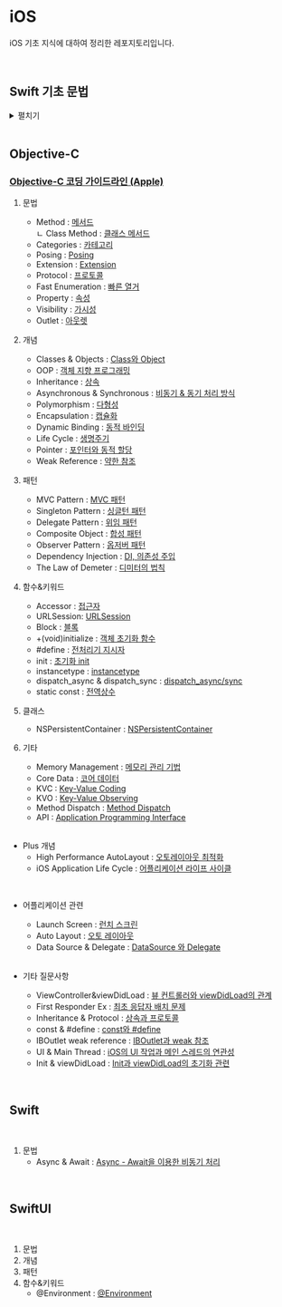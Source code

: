 # iOS

iOS 기초 지식에 대하여 정리한 레포지토리입니다.

<br>

## Swift 기초 문법

<details>
<summary>펼치기</summary>

<br>

1. 타입
    - Boolean : [bool 타입](https://github.com/LURKS02/iOS-Practice/blob/main/Swift/MyPlayground.playground/Pages/bool.xcplaygroundpage/README.md)
    - Enum : [enum 타입](https://github.com/LURKS02/iOS-Practice/blob/main/Swift/MyPlayground.playground/Pages/enum.xcplaygroundpage)
    - 배열 : [Array](https://github.com/LURKS02/iOS-Practice/blob/main/Swift/MyPlayground.playground/Pages/Concept/Array)
    - 딕셔너리 : [Dictionary](https://github.com/LURKS02/iOS-Practice/blob/main/Swift/MyPlayground.playground/Pages/dictionary.xcplaygroundpage/README.md)
    - 클래스 : [Class](https://github.com/LURKS02/iOS-Practice/blob/main/Swift/MyPlayground.playground/Pages/class.xcplaygroundpage)
    - 구조체 : [Struct](https://github.com/LURKS02/iOS-Practice/blob/main/Swift/MyPlayground.playground/Pages/struct.xcplaygroundpage)
    - 함수 : [Function](https://github.com/LURKS02/iOS-Practice/blob/main/Swift/MyPlayground.playground/Pages/function.xcplaygroundpage)
    - Set : [Set](https://github.com/LURKS02/iOS-Practice/blob/main/Swift/MyPlayground.playground/Pages/set.xcplaygroundpage)
    - Map : [Map](https://github.com/LURKS02/iOS-Practice/blob/main/Swift/MyPlayground.playground/Pages/Map.xcplaygroundpage)
2. 문법
    - While : [While](https://github.com/LURKS02/iOS-Practice/blob/main/Swift/MyPlayground.playground/Pages/while.xcplaygroundpage)
    - For-in/For-each : [For-in과 For-each](https://github.com/LURKS02/iOS-Practice/blob/main/Swift/MyPlayground.playground/Pages/foreach.xcplaygroundpage)
    - 프로퍼티 옵저버 : [Property Observer](https://github.com/LURKS02/iOS-Practice/blob/main/Swift/MyPlayground.playground/Pages/property.xcplaygroundpage/README2.md)
    - 제네릭 : [Generics](https://github.com/LURKS02/iOS-Practice/blob/main/Swift/MyPlayground.playground/Pages/Generics.xcplaygroundpage)
    - 클로저의 경량화 : [Closure의 경량화](https://github.com/LURKS02/iOS-Practice/blob/main/Swift/MyPlayground.playground/Pages/Concept/Closure2)
    - 에러 처리 : [Error Handling](https://github.com/LURKS02/iOS-Practice/blob/main/Swift/MyPlayground.playground/Pages/error.xcplaygroundpage)
3. 개념
    - var : [가변변수 var](https://github.com/LURKS02/iOS-Practice/blob/main/Swift/MyPlayground.playground/Pages/Concept/var)
    - let : [불변변수 let](https://github.com/LURKS02/iOS-Practice/blob/main/Swift/MyPlayground.playground/Pages/Concept/let)
    - 프로퍼티 : [Property](https://github.com/LURKS02/iOS-Practice/blob/main/Swift/MyPlayground.playground/Pages/property.xcplaygroundpage)
    - 생성자 : [Initialization](https://github.com/LURKS02/iOS-Practice/blob/main/Swift/MyPlayground.playground/Pages/Initialization.xcplaygroundpage)
    - 소멸자 : [Deinitialization](https://github.com/LURKS02/iOS-Practice/blob/main/Swift/MyPlayground.playground/Pages/deinitialization.xcplaygroundpage)
    - 상속 : [Inheritance](https://github.com/LURKS02/iOS-Practice/blob/main/Swift/MyPlayground.playground/Pages/interitance.xcplaygroundpage)
    - 파이널 : [Final](https://github.com/LURKS02/iOS-Practice/blob/main/Swift/MyPlayground.playground/Pages/final.xcplaygroundpage)
    - 클로저 : [Closure](https://github.com/LURKS02/iOS-Practice/blob/main/Swift/MyPlayground.playground/Pages/Concept/Closure)
    - 옵셔널/언래핑 : [Optional과 Unwrapping](https://github.com/LURKS02/iOS-Practice/blob/main/Swift/MyPlayground.playground/Pages/unwrapping.xcplaygroundpage/README.md)
    - In-Out : [In-Out Parameters](https://github.com/LURKS02/iOS-Practice/blob/main/Swift/MyPlayground.playground/Pages/inout.xcplaygroundpage)
4. 함수
    - Input : [readLine](https://github.com/LURKS02/iOS-Practice/blob/main/Swift/MyPlayground.playground/Pages/Input.xcplaygroundpage)
    - Filter: [filter](https://github.com/LURKS02/iOS-Practice/blob/main/Swift/MyPlayground.playground/Pages/filter.xcplaygroundpage)
    

</details>

<br>

## Objective-C

### [Objective-C 코딩 가이드라인 (Apple)](https://github.com/LURKS02/iOS-Practice/blob/main/Objective-C/Docs/StyleGuide/General.md)

1. 문법
    - Method : [메서드](https://github.com/LURKS02/iOS-Practice/blob/main/Objective-C/Docs/Method.md)<br>
               <t> ㄴ Class Method : [클래스 메서드](https://github.com/LURKS02/iOS-Practice/blob/main/Objective-C/Docs/Class%20Method.md)
    - Categories : [카테고리](https://github.com/LURKS02/iOS-Practice/blob/main/Objective-C/Docs/Categories.md)
    - Posing : [Posing](https://github.com/LURKS02/iOS-Practice/blob/main/Objective-C/Docs/Posing.md)
    - Extension : [Extension](https://github.com/LURKS02/iOS-Practice/blob/main/Objective-C/Docs/Extension.md)
    - Protocol : [프로토콜](https://github.com/LURKS02/iOS-Practice/blob/main/Objective-C/Docs/Protocol.md)
    - Fast Enumeration : [빠른 열거](https://github.com/LURKS02/iOS-Practice/blob/main/Objective-C/Docs/FastEnumeration.md)
    - Property : [속성](https://github.com/LURKS02/iOS-Practice/blob/main/Objective-C/Docs/Property.md)
    - Visibility : [가시성](https://github.com/LURKS02/iOS-Practice/blob/main/Objective-C/Docs/Visibility.md)
    - Outlet : [아웃렛](https://github.com/LURKS02/iOS-Practice/blob/main/Objective-C/Docs/Outlet.md)
2. 개념
    - Classes & Objects : [Class와 Object](https://github.com/LURKS02/iOS-Practice/blob/main/Objective-C/Docs/Classes&Objects.md)
    - OOP : [객체 지향 프로그래밍](https://github.com/LURKS02/Objective-C-Practice/blob/main/Docs/OOP.md)
    - Inheritance : [상속](https://github.com/LURKS02/iOS-Practice/blob/main/Objective-C/Docs/Inheritance.md)
    - Asynchronous & Synchronous : [비동기 & 동기 처리 방식](https://github.com/LURKS02/iOS-Practice/blob/main/Objective-C/Docs/Async%2BSync.md)
    - Polymorphism : [다형성](https://github.com/LURKS02/iOS-Practice/blob/main/Objective-C/Docs/Polymorphism.md)
    - Encapsulation : [캡슐화](https://github.com/LURKS02/iOS-Practice/blob/main/Objective-C/Docs/Encapsulation.md)
    - Dynamic Binding : [동적 바인딩](https://github.com/LURKS02/iOS-Practice/blob/main/Objective-C/Docs/DynamicBinding.md)
    - Life Cycle : [생명주기](https://github.com/LURKS02/objectiveCPractice/tree/main/Docs)
    - Pointer : [포인터와 동적 할당](https://github.com/LURKS02/iOS-Practice/blob/main/Objective-C/Docs/Pointer.md)
    - Weak Reference : [약한 참조](https://github.com/LURKS02/iOS-Practice/blob/main/Objective-C/Docs/WeakReference.md)
3. 패턴
    - MVC Pattern : [MVC 패턴](https://github.com/LURKS02/iOS-Practice/blob/main/Objective-C/Docs/MVC.md)
    - Singleton Pattern : [싱글턴 패턴](https://github.com/LURKS02/iOS-Practice/blob/main/Objective-C/Docs/Singleton.md)
    - Delegate Pattern : [위임 패턴](https://github.com/LURKS02/iOS-Practice/blob/main/Objective-C/Docs/Delegate.md)
    - Composite Object : [합성 패턴](https://github.com/LURKS02/iOS-Practice/blob/main/Objective-C/Docs/CompositeObject.md)
    - Observer Pattern : [옵저버 패턴](https://github.com/LURKS02/iOS-Practice/blob/main/Objective-C/Docs/Observer.md)
    - Dependency Injection : [DI, 의존성 주입](https://github.com/LURKS02/iOS-Practice/blob/main/Objective-C/Docs/DI.md)
    - The Law of Demeter : [디미터의 법칙](https://github.com/LURKS02/iOS-Practice/blob/main/Objective-C/Docs/TheLawOfDemeter.md)
4. 함수&키워드
    - Accessor : [접근자](https://github.com/LURKS02/iOS-Practice/blob/main/Objective-C/Docs/Accessor.md)
    - URLSession: [URLSession](https://github.com/LURKS02/iOS-Practice/blob/main/Objective-C/Docs/URLSession.md)
    - Block : [블록](https://github.com/LURKS02/iOS-Practice/blob/main/Objective-C/Docs/Block.md)
    - +(void)initialize : [객체 초기화 함수](https://github.com/LURKS02/Objective-C-Practice/blob/main/Docs/Objective-C/+(void)initialize.md)
    - #define : [전처리기 지시자](https://github.com/LURKS02/iOS-Practice/blob/main/Objective-C/Docs/define.md)
    - init : [초기화 init](https://github.com/LURKS02/iOS-Practice/blob/main/Objective-C/Docs/init.md)
    - instancetype : [instancetype](https://github.com/LURKS02/iOS-Practice/blob/main/Objective-C/Docs/instancetype.md)
    - dispatch_async & dispatch_sync : [dispatch_async/sync](https://github.com/LURKS02/iOS-Practice/blob/main/Objective-C/Docs/dispatch_async%2Bsync.md)
    - static const : [전역상수](https://github.com/LURKS02/iOS-Practice/blob/main/Objective-C/Docs/static%20const.md)
5. 클래스
    - NSPersistentContainer : [NSPersistentContainer](https://github.com/LURKS02/iOS-Practice/blob/main/Objective-C/Docs/NSPersistentContainer.md)
6. 기타
    - Memory Management : [메모리 관리 기법](https://github.com/LURKS02/iOS-Practice/blob/main/Objective-C/Docs/MemoryManagement.md)
    - Core Data : [코어 데이터](https://github.com/LURKS02/iOS-Practice/blob/main/Objective-C/Docs/CoreData.md)
    - KVC : [Key-Value Coding](https://github.com/LURKS02/Objective-C-Practice/blob/main/Docs/KVC.md)
    - KVO : [Key-Value Observing](https://github.com/LURKS02/Objective-C-Practice/blob/main/Docs/KVO.md)
    - Method Dispatch : [Method Dispatch](https://github.com/LURKS02/Objective-C-Practice/blob/main/Docs/MethodDispatch.md)
    - API : [Application Programming Interface](https://github.com/LURKS02/Objective-C-Practice/blob/main/Docs/API.md)
    
    <br>

* Plus 개념
    - High Performance AutoLayout : [오토레이아웃 최적화](https://github.com/LURKS02/iOS-Practice/blob/main/Objective-C/Docs/HighPerformanceAutoLayout.md)
    - iOS Application Life Cycle : [어플리케이션 라이프 사이클](https://github.com/LURKS02/iOS-Practice/blob/main/Objective-C/Docs/AppLifeCycle.md)

<br>
    
* 어플리케이션 관련
    - Launch Screen : [런치 스크린](https://github.com/LURKS02/iOS-Practice/blob/main/Objective-C/Docs/LaunchScreen.md)
    - Auto Layout : [오토 레이아웃](https://github.com/LURKS02/iOS-Practice/blob/main/Objective-C/Docs/AutoLayout.md)
    - Data Source & Delegate : [DataSource 와 Delegate](https://github.com/LURKS02/iOS-Practice/blob/main/Objective-C/Docs/DataSource%26Delegate.md)

    <br>
    
* 기타 질문사항
    - ViewController&viewDidLoad : [뷰 컨트롤러와 viewDidLoad의 관계](https://github.com/LURKS02/iOS-Practice/blob/main/Objective-C/Docs/ViewController%26viewDidLoad.md)
    - First Responder Ex : [최초 응답자 배치 문제](https://github.com/LURKS02/iOS-Practice/blob/main/Objective-C/Docs/FirstResponderEx.md)
    - Inheritance & Protocol : [상속과 프로토콜](https://github.com/LURKS02/iOS-Practice/blob/main/Objective-C/Docs/Inheritance%2BProtocol.md)
    - const & #define : [const와 #define](https://github.com/LURKS02/iOS-Practice/blob/main/Objective-C/Docs/const%2B%23define.md)
    - IBOutlet weak reference : [IBOutlet과 weak 참조](https://github.com/LURKS02/iOS-Practice/blob/main/Objective-C/Docs/IBOutlet%2Bweakref.md)
    - UI & Main Thread : [iOS의 UI 작업과 메인 스레드의 연관성](https://github.com/LURKS02/iOS-Practice/blob/main/Objective-C/Docs/UI%2BThread.md)
    - Init & viewDidLoad : [Init과 viewDidLoad의 초기화 관련](https://github.com/LURKS02/Objective-C-Practice/blob/main/Docs/Init%2BviewDidLoad.md)
 
<br>

## Swift

<br>

1. 문법
    - Async & Await : [Async - Await을 이용한 비동기 처리](https://github.com/LURKS02/iOS-Practice/blob/main/Objective-C/Docs/Async%20&%20Await.md)
  

<br>

## SwiftUI

<br>

1. 문법
2. 개념
3. 패턴
4. 함수&키워드
    - @Environment : [@Environment](https://github.com/LURKS02/Objective-C-Practice/blob/main/Docs/SwiftUI/%40Environment.md)
